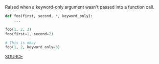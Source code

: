 Raised when a keyword-only argument wasn't passed into a function call.

```python
def foo(first, second, *, keyword_only):
    ...

foo(1, 2, 3)
foo(first=1, second=2)

# This is okay
foo(1, 2, keyword_only=3)
```

[SOURCE](https://www.python.org/dev/peps/pep-3102/)